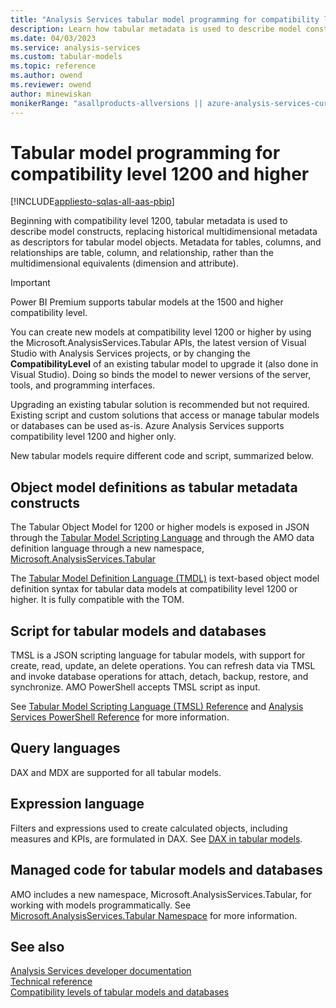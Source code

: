 ```yaml
---
title: "Analysis Services tabular model programming for compatibility level 1200 | Microsoft Docs"
description: Learn how tabular metadata is used to describe model constructs beginning with compatibility level 1200.
ms.date: 04/03/2023
ms.service: analysis-services
ms.custom: tabular-models
ms.topic: reference
ms.author: owend
ms.reviewer: owend
author: minewiskan
monikerRange: "asallproducts-allversions || azure-analysis-services-current || power-bi-premium-current || >= sql-analysis-services-2016"
---
```

# Tabular model programming for compatibility level 1200 and higher

[!INCLUDE[appliesto-sqlas-all-aas-pbip](../includes/appliesto-sqlas-all-aas-pbip.md)]

Beginning with compatibility level 1200, tabular metadata is used to describe model constructs, replacing historical multidimensional metadata as descriptors for tabular model objects. Metadata for tables, columns, and relationships are table, column, and relationship, rather than the multidimensional equivalents (dimension and attribute).  

> [!IMPORTANT]
> Power BI Premium supports tabular models at the 1500 and higher compatibility level.
  
You can create new models at compatibility level 1200 or higher by using the Microsoft.AnalysisServices.Tabular APIs, the latest version of Visual Studio with Analysis Services projects, or by changing the **CompatibilityLevel** of an existing tabular model to upgrade it (also done in Visual Studio). Doing so binds the model to newer versions of the server, tools, and programming interfaces.
  
Upgrading an existing tabular solution is recommended but not required. Existing script and custom solutions that access or manage tabular models or databases can be used as-is. Azure Analysis Services supports compatibility level 1200 and higher only.
  
New tabular models require different code and script, summarized below.  
  
## Object model definitions as tabular metadata constructs

The Tabular Object Model for 1200 or higher models is exposed in JSON through the [Tabular Model Scripting Language](../tmsl/tabular-model-scripting-language-tmsl-reference.md) and through the AMO data definition language through a new namespace, [Microsoft.AnalysisServices.Tabular](/dotnet/api/microsoft.analysisservices.tabular)

The [Tabular Model Definition Language (TMDL)](../tmdl/tmdl-overview.md) is text-based object model definition syntax for tabular data models at compatibility level 1200 or higher. It is fully compatible with the TOM.

## Script for tabular models and databases

 TMSL is a JSON scripting language for tabular models, with support for create, read, update, an delete operations. You can refresh data via TMSL and invoke database operations for attach, detach, backup, restore, and synchronize. AMO PowerShell accepts TMSL script as input.  
  
 See [Tabular Model Scripting Language &#40;TMSL&#41; Reference](../tmsl/tabular-model-scripting-language-tmsl-reference.md) and [Analysis Services PowerShell Reference](../../analysis-services/powershell/analysis-services-powershell-reference.md) for more information.  
  
## Query languages

 DAX and MDX are supported for all tabular models.  
  
## Expression language

 Filters and expressions used to create calculated objects, including measures and KPIs, are formulated in DAX. See [DAX in tabular models](../../analysis-services/tabular-models/understanding-dax-in-tabular-models-ssas-tabular.md).  
  
## Managed code for tabular models and databases

 AMO includes a new namespace, Microsoft.AnalysisServices.Tabular, for working with models programmatically. See [Microsoft.AnalysisServices.Tabular Namespace](/dotnet/api/microsoft.analysisservices.tabular) for more information.  
  
## See also

 [Analysis Services developer documentation](../../analysis-services/analysis-services-developer-documentation.md)  
 [Technical reference](../../analysis-services/powershell/analysis-services-powershell-reference.md)  
 [Compatibility levels of tabular models and databases](../../analysis-services/tabular-models/tabular-model-programming-for-compatibility-levels-1050-through-1103.md)  
